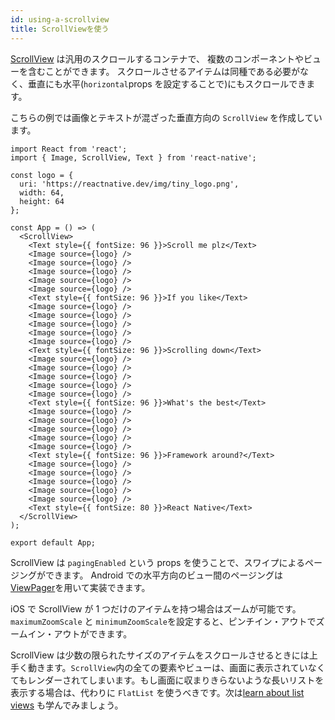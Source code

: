 ```yaml
---
id: using-a-scrollview
title: ScrollViewを使う
---
```


[ScrollView](scrollview.md) は汎用のスクロールするコンテナで、 複数のコンポーネントやビューを含むことができます。
スクロールさせるアイテムは同種である必要がなく、垂直にも水平(`horizontal`props を設定することで)にもスクロールできます。

こちらの例では画像とテキストが混ざった垂直方向の `ScrollView` を作成しています。

```SnackPlayer name=Using%20ScrollView
import React from 'react';
import { Image, ScrollView, Text } from 'react-native';

const logo = {
  uri: 'https://reactnative.dev/img/tiny_logo.png',
  width: 64,
  height: 64
};

const App = () => (
  <ScrollView>
    <Text style={{ fontSize: 96 }}>Scroll me plz</Text>
    <Image source={logo} />
    <Image source={logo} />
    <Image source={logo} />
    <Image source={logo} />
    <Image source={logo} />
    <Text style={{ fontSize: 96 }}>If you like</Text>
    <Image source={logo} />
    <Image source={logo} />
    <Image source={logo} />
    <Image source={logo} />
    <Image source={logo} />
    <Text style={{ fontSize: 96 }}>Scrolling down</Text>
    <Image source={logo} />
    <Image source={logo} />
    <Image source={logo} />
    <Image source={logo} />
    <Image source={logo} />
    <Text style={{ fontSize: 96 }}>What's the best</Text>
    <Image source={logo} />
    <Image source={logo} />
    <Image source={logo} />
    <Image source={logo} />
    <Image source={logo} />
    <Text style={{ fontSize: 96 }}>Framework around?</Text>
    <Image source={logo} />
    <Image source={logo} />
    <Image source={logo} />
    <Image source={logo} />
    <Image source={logo} />
    <Text style={{ fontSize: 80 }}>React Native</Text>
  </ScrollView>
);

export default App;
```

ScrollView は `pagingEnabled` という props を使うことで、スワイプによるページングができます。 Android での水平方向のビュー間のページングは [ViewPager](https://github.com/react-native-community/react-native-viewpager)を用いて実装できます。

iOS で ScrollView が 1 つだけのアイテムを持つ場合はズームが可能です。`maximumZoomScale` と `minimumZoomScale`を設定すると、ピンチイン・アウトでズームイン・アウトができます。

ScrollView は少数の限られたサイズのアイテムをスクロールさせるときには上手く動きます。`ScrollView`内の全ての要素やビューは、画面に表示されていなくてもレンダーされてしまいます。もし画面に収まりきらないような長いリストを表示する場合は、代わりに `FlatList` を使うべきです。次は[learn about list views](using-a-listview.md) も学んでみましょう。
